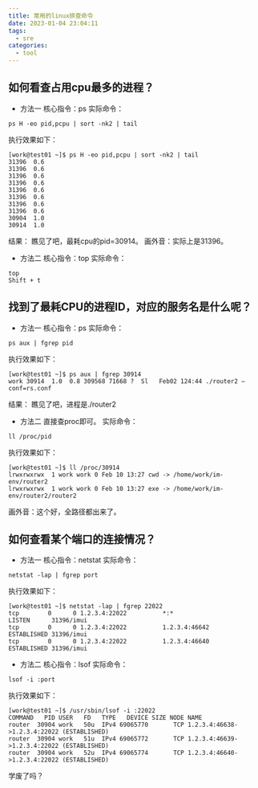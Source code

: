 ```yaml
---
title: 常用的linux排查命令
date: 2023-01-04 23:04:11
tags:
  - sre
categories:
  - tool
---
```

## 如何看查占用cpu最多的进程？

+ 方法一
核心指令：ps
实际命令：
```
ps H -eo pid,pcpu | sort -nk2 | tail
```
执行效果如下：
```
[work@test01 ~]$ ps H -eo pid,pcpu | sort -nk2 | tail
31396  0.6
31396  0.6
31396  0.6
31396  0.6
31396  0.6
31396  0.6
31396  0.6
31396  0.6
30904  1.0
30914  1.0
```
结果：
瞧见了吧，最耗cpu的pid=30914。
画外音：实际上是31396。

+ 方法二
核心指令：top
实际命令：
```
top
Shift + t
```
## 找到了最耗CPU的进程ID，对应的服务名是什么呢？
+ 方法一
核心指令：ps
实际命令：
```
ps aux | fgrep pid
```
执行效果如下：
```
[work@test01 ~]$ ps aux | fgrep 30914
work 30914  1.0  0.8 309568 71668 ?  Sl   Feb02 124:44 ./router2 –conf=rs.conf
```
结果：
瞧见了吧，进程是./router2

+ 方法二
直接查proc即可。
实际命令：
```
ll /proc/pid
```
执行效果如下：
```
[work@test01 ~]$ ll /proc/30914
lrwxrwxrwx  1 work work 0 Feb 10 13:27 cwd -> /home/work/im-env/router2
lrwxrwxrwx  1 work work 0 Feb 10 13:27 exe -> /home/work/im-env/router2/router2
```
画外音：这个好，全路径都出来了。

## 如何查看某个端口的连接情况？

+ 方法一
核心指令：netstat
实际命令：
```
netstat -lap | fgrep port
```
执行效果如下：
```
[work@test01 ~]$ netstat -lap | fgrep 22022
tcp        0      0 1.2.3.4:22022          *:*                         LISTEN      31396/imui
tcp        0      0 1.2.3.4:22022          1.2.3.4:46642          ESTABLISHED 31396/imui
tcp        0      0 1.2.3.4:22022          1.2.3.4:46640          ESTABLISHED 31396/imui
```

+ 方法二
核心指令：lsof
实际命令：
```
lsof -i :port
```
执行效果如下：
```
[work@test01 ~]$ /usr/sbin/lsof -i :22022
COMMAND   PID USER   FD   TYPE   DEVICE SIZE NODE NAME
router  30904 work   50u  IPv4 69065770       TCP 1.2.3.4:46638->1.2.3.4:22022 (ESTABLISHED)
router  30904 work   51u  IPv4 69065772       TCP 1.2.3.4:46639->1.2.3.4:22022 (ESTABLISHED)
router  30904 work   52u  IPv4 69065774       TCP 1.2.3.4:46640->1.2.3.4:22022 (ESTABLISHED)
```
学废了吗？